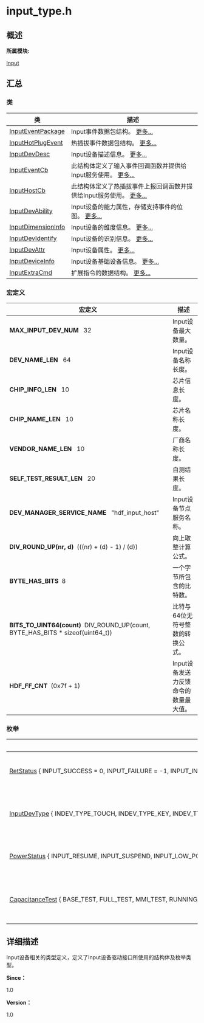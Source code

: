 # input_type.h


## **概述**

**所属模块:**

[Input](_input.md)


## **汇总**


### 类

  | 类 | 描述 | 
| -------- | -------- |
| [InputEventPackage](_event_package.md) | Input事件数据包结构。&nbsp;[更多...](_event_package.md) | 
| [InputHotPlugEvent](_input_hotplug_event.md) | 热插拔事件数据包结构。&nbsp;[更多...](_input_hotplug_event.md) | 
| [InputDevDesc](_input_dev_desc.md) | Input设备描述信息。&nbsp;[更多...](_input_dev_desc.md) | 
| [InputEventCb](_input_report_event_cb.md) | 此结构体定义了输入事件回调函数并提供给Input服务使用。&nbsp;[更多...](_input_report_event_cb.md) | 
| [InputHostCb](_input_host_cb.md) | 此结构体定义了热插拔事件上报回调函数并提供给Input服务使用。&nbsp;[更多...](_input_host_cb.md) | 
| [InputDevAbility](_input_dev_ability.md) | Input设备的能力属性，存储支持事件的位图。&nbsp;[更多...](_input_dev_ability.md) | 
| [InputDimensionInfo](_input_dimension_info.md) | Input设备的维度信息。&nbsp;[更多...](_input_dimension_info.md) | 
| [InputDevIdentify](_input_dev_identify.md) | Input设备的识别信息。&nbsp;[更多...](_input_dev_identify.md) | 
| [InputDevAttr](_input_dev_attr.md) | Input设备属性。&nbsp;[更多...](_input_dev_attr.md) | 
| [InputDeviceInfo](_device_info.md) | Input设备基础设备信息。&nbsp;[更多...](_device_info.md) | 
| [InputExtraCmd](_input_extra_cmd.md) | 扩展指令的数据结构。&nbsp;[更多...](_input_extra_cmd.md) | 


### 宏定义

  | 宏定义 | 描述 | 
| -------- | -------- |
| **MAX_INPUT_DEV_NUM**&nbsp;&nbsp;&nbsp;32 | Input设备最大数量。 | 
| **DEV_NAME_LEN**&nbsp;&nbsp;&nbsp;64 | Input设备名称长度。 | 
| **CHIP_INFO_LEN**&nbsp;&nbsp;&nbsp;10 | 芯片信息长度。 | 
| **CHIP_NAME_LEN**&nbsp;&nbsp;&nbsp;10 | 芯片名称长度。 | 
| **VENDOR_NAME_LEN**&nbsp;&nbsp;&nbsp;10 | 厂商名称长度。 | 
| **SELF_TEST_RESULT_LEN**&nbsp;&nbsp;&nbsp;20 | 自测结果长度。 | 
| **DEV_MANAGER_SERVICE_NAME**&nbsp;&nbsp;&nbsp;"hdf_input_host" | Input设备节点服务名称。 | 
| **DIV_ROUND_UP(nr, d)**&nbsp;&nbsp;(((nr) + (d) - 1) / (d)) | 向上取整计算公式。|
| **BYTE_HAS_BITS**&nbsp;&nbsp;8 | 一个字节所包含的比特数。 |
| **BITS_TO_UINT64(count)**&nbsp;&nbsp;DIV_ROUND_UP(count, BYTE_HAS_BITS * sizeof(uint64_t)) | 比特与64位无符号整数的转换公式。 |
| **HDF_FF_CNT**&nbsp;&nbsp;(0x7f + 1) | Input设备发送力反馈命令的数量最大值。|


### 枚举

  | 枚举 | 描述 | 
| -------- | -------- |
| [RetStatus](_input.md#retstatus)&nbsp;{&nbsp;INPUT_SUCCESS&nbsp;=&nbsp;0,&nbsp;INPUT_FAILURE&nbsp;=&nbsp;-1,&nbsp;INPUT_INVALID_PARAM&nbsp;=&nbsp;-2,&nbsp;INPUT_NOMEM&nbsp;=&nbsp;-3,&nbsp;&nbsp;&nbsp;INPUT_NULL_PTR&nbsp;=&nbsp;-4,&nbsp;INPUT_TIMEOUT&nbsp;=&nbsp;-5,&nbsp;INPUT_UNSUPPORTED&nbsp;=&nbsp;-6&nbsp;} | 定义返回值类型。&nbsp;[更多...](_input.md#retstatus) | 
| [InputDevType](_input.md#inputdevtype)&nbsp;{&nbsp;INDEV_TYPE_TOUCH,&nbsp;INDEV_TYPE_KEY,&nbsp;INDEV_TYPE_KEYBOARD,&nbsp;INDEV_TYPE_MOUSE,&nbsp;&nbsp;&nbsp;INDEV_TYPE_BUTTON,&nbsp;INDEV_TYPE_CROWN,&nbsp;INDEV_TYPE_ENCODER,&nbsp;INDEV_TYPE_UNKNOWN&nbsp;} | 定义Input设备类型。&nbsp;[更多...](_input.md#inputdevtype) | 
| [PowerStatus](_input.md#powerstatus)&nbsp;{&nbsp;INPUT_RESUME,&nbsp;INPUT_SUSPEND,&nbsp;INPUT_LOW_POWER,&nbsp;INPUT_POWER_STATUS_UNKNOWN&nbsp;} | 定义电源状态。&nbsp;[更多...](_input.md#powerstatus) | 
| [CapacitanceTest](_input.md#capacitancetest)&nbsp;{&nbsp;BASE_TEST,&nbsp;FULL_TEST,&nbsp;MMI_TEST,&nbsp;RUNNING_TEST,&nbsp;&nbsp;&nbsp;TEST_TYPE_UNKNOWN&nbsp;} | 定义容值测试类型。&nbsp;[更多...](_input.md#capacitancetest) | 


## **详细描述**

Input设备相关的类型定义，定义了Input设备驱动接口所使用的结构体及枚举类型。

**Since：**

1.0

**Version：**

1.0

